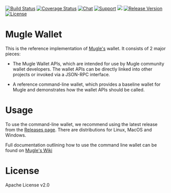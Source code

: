 [![Build Status](https://dev.azure.com/mimblewimble/mugle-wallet/_apis/build/status/mimblewimble.mugle-wallet?branchName=master)](https://dev.azure.com/mimblewimble/mugle-wallet/_build/latest?definitionId=3&branchName=master)
[![Coverage Status](https://img.shields.io/codecov/c/github/mimblewimble/mugle-wallet/master.svg)](https://codecov.io/gh/mimblewimble/mugle-wallet)
[![Chat](https://img.shields.io/gitter/room/mugle_community/Lobby.svg)](https://gitter.im/mugle_community/Lobby)
[![Support](https://img.shields.io/badge/support-on%20gitter-brightgreen.svg)](https://gitter.im/mugle_community/support)
[![](https://img.shields.io/badge/dynamic/json.svg?label=docs&uri=https%3A%2F%2Fcrates.io%2Fapi%2Fv1%2Fcrates%2Fmugle-wallet%2Fversions&query=%24.versions%5B0%5D.num&colorB=4F74A6)](https://docs.rs/releases/search?query=mugle_wallet)
[![Release Version](https://img.shields.io/github/release/mimblewimble/mugle-wallet.svg)](https://github.com/mugleproject/mugle-wallet/releases)
[![License](https://img.shields.io/github/license/mimblewimble/mugle-wallet.svg)](https://github.com/mugleproject/mugle-wallet/blob/master/LICENSE)

# Mugle Wallet

This is the reference implementation of [Mugle's](https://github.com/mugleproject/mugle) wallet. It consists of 2 major pieces:

* The Mugle Wallet APIs, which are intended for use by Mugle community wallet developers. The wallet APIs can be directly linked into other projects or invoked via a JSON-RPC interface.

* A reference command-line wallet, which provides a baseline wallet for Mugle and demonstrates how the wallet APIs should be called.

# Usage

To use the command-line wallet, we recommend using the latest release from the [Releases page](https://github.com/mugleproject/mugle-wallet/releases). There are distributions for Linux, MacOS and Windows.

Full documentation outlining how to use the command line wallet can be found on [Mugle's Wiki](https://github.com/mugleproject/docs/wiki/Wallet-User-Guide)

# License

Apache License v2.0
